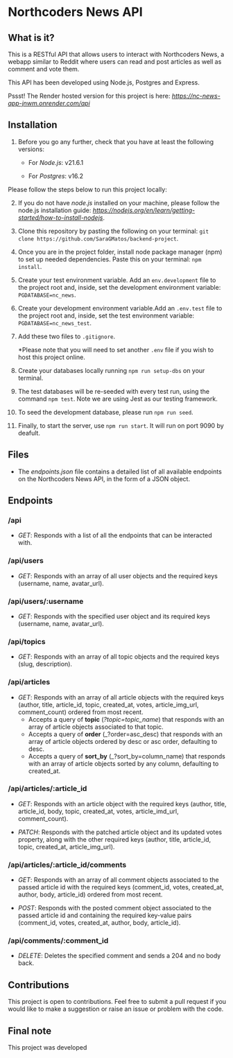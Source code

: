 # Northcoders News API

## What is it?

This is a RESTful API that allows users to interact with Northcoders News, a webapp similar to Reddit where users can read and post articles as well as comment and vote them.

This API has been developed using Node.js, Postgres and Express.

Pssst! The Render hosted version for this project is here: *https://nc-news-app-jnwm.onrender.com/api*

## Installation

1. Before you go any further, check that you have at least the following versions:

   - For _Node.js_: v21.6.1

   - For _Postgres_: v16.2

Please follow the steps below to run this project locally:

2. If you do not have _node.js_ installed on your machine, please follow the node.js installation guide: *https://nodejs.org/en/learn/getting-started/how-to-install-nodejs*.

3. Clone this repository by pasting the following on your terminal: `git clone https://github.com/SaraGMatos/backend-project`.

4. Once you are in the project folder, install node package manager (npm) to set up needed dependencies. Paste this on your terminal: `npm install`.

5. Create your test environment variable. Add an `env.development` file to the project root and, inside, set the development environment variable: `PGDATABASE=nc_news`.

6. Create your development environment variable.Add an `.env.test` file to the project root and, inside, set the test environment variable: `PGDATABASE=nc_news_test`.

7. Add these two files to `.gitignore`.

   \*Please note that you will need to set another `.env` file if you wish to host this project online.

8. Create your databases locally running `npm run setup-dbs` on your terminal.

9. The test databases will be re-seeded with every test run, using the command `npm test`. Note we are using Jest as our testing framework.

10. To seed the development database, please run `npm run seed`.

11. Finally, to start the server, use `npm run start`. It will run on port 9090 by deafult.

## Files

- The _endpoints.json_ file contains a detailed list of all available endpoints on the Northcoders News API, in the form of a JSON object.

## Endpoints

### /api

- _GET_: Responds with a list of all the endpoints that can be interacted with.

### /api/users

- _GET_: Responds with an array of all user objects and the required keys (username, name, avatar_url).

### /api/users/:username

- _GET_: Responds with the specified user object and its required keys (username, name, avatar_url).

### /api/topics

- _GET_: Responds with an array of all topic objects and the required keys (slug, description).

### /api/articles

- _GET_: Responds with an array of all article objects with the required keys (author, title, article_id, topic, created_at, votes, article_img_url, comment_count) ordered from most recent.
  - Accepts a query of **topic** (_?topic=topic_name_) that responds with an array of article objects associated to that topic.
  - Accepts a query of **order** (\_?order=asc_desc) that responds with an array of article objects ordered by desc or asc order, defaulting to desc.
  - Accepts a query of **sort_by** (\_?sort_by=column_name) that responds with an array of article objects sorted by any column, defaulting to created_at.

### /api/articles/:article_id

- _GET_: Responds with an article object with the required keys (author, title, article_id, body, topic, created_at, votes, article_imd_url, comment_count).

- _PATCH_: Responds with the patched article object and its updated votes property, along with the other required keys (author, title, article_id, topic, created_at, article_img_url).

### /api/articles/:article_id/comments

- _GET_: Responds with an array of all comment objects associated to the passed article id with the required keys (comment_id, votes, created_at, author, body, article_id) ordered from most recent.

- _POST_: Responds with the posted comment object associated to the passed article id and containing the required key-value pairs (comment_id, votes, created_at, author, body, article_id).

### /api/comments/:comment_id

- _DELETE_: Deletes the specified comment and sends a 204 and no body back.

## Contributions

This project is open to contributions. Feel free to submit a pull request if you would like to make a suggestion or raise an issue or problem with the code.

## Final note

This project was developed
